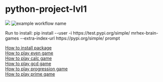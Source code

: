 # python-project-lvl1
<a href="https://codeclimate.com/github/BasedOnEvidence/python-project-lvl1/maintainability"><img src="https://api.codeclimate.com/v1/badges/a99a88d28ad37a79dbf6/maintainability" /></a>
![example workflow name](https://github.com/BasedOnEvidence/python-project-lvl1/workflows/Super-Linter/badge.svg)
<p>
Run to install: pip install --user -i https://test.pypi.org/simple/ mrhex-brain-games --extra-index-url https://pypi.org/simple/ prompt
</p>
<p>
<a href="https://asciinema.org/a/MnrrOFcp6eeocSgQ63RsJWMyG">How to install package</a><br />
<a href="https://asciinema.org/a/eLNintl29tylMA2zq3fLwZMy3">How to play even game</a><br />
<a href="https://asciinema.org/a/8S4SKgZ9djAPa8rEyArjbLq7u">How to play calc game</a><br />
<a href="https://asciinema.org/a/8jLg03WQHLS5vPI10nlxWPD05">How to play gcd game</a><br />
<a href="https://asciinema.org/a/fiKMjTxXuyxVt57mELp3xteIQ">How to play progression game</a><br />
<a href="https://asciinema.org/a/YgFJq1pd63cHXABje3WYXBasH">How to play prime game</a><br />
</p>
